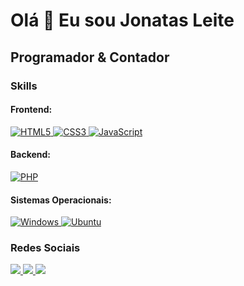 Olá 👋 Eu sou Jonatas Leite
==============================

Programador & Contador
--------------------


### Skills  

#### Frontend:
<p>
    <a href="https://developer.mozilla.org/en-US/docs/Glossary/HTML5" target="_blank" rel="noreferrer">
        <img src="https://img.shields.io/badge/HTML5-E34F26?style=for-the-badge&logo=html5&logoColor=white" alt="HTML5" />
    </a>
    <a href="https://www.w3.org/TR/CSS/#css" target="_blank" rel="noreferrer">
        <img src="https://img.shields.io/badge/CSS3-1572B6?style=for-the-badge&logo=css3&logoColor=white" alt="CSS3" />
    </a>
    <a href="https://developer.mozilla.org/en-US/docs/Web/JavaScript" target="_blank" rel="noreferrer">
        <img src="https://img.shields.io/badge/JavaScript-F7DF1E?style=for-the-badge&logo=javascript&logoColor=000000" alt="JavaScript" />
    </a>
</p>

#### Backend:
<p>
    <a href="https://www.php.net/" target="_blank" rel="noreferrer">
        <img src="https://img.shields.io/badge/PHP-777BB4?style=for-the-badge&logo=php&logoColor=white" alt="PHP" />
    </a>
</p>

#### Sistemas Operacionais:
<p>
    <a href="https://www.microsoft.com/pt-br/windows/" target="_blank" rel="noreferrer">
        <img src="https://img.shields.io/badge/Windows-0078D6?style=for-the-badge&logo=windows11&logoColor=white" alt="Windows" />
    </a>
    <a href="https://ubuntu.com/" target="_blank" rel="noreferrer">
        <img src="https://img.shields.io/badge/Ubuntu-E95420?style=for-the-badge&logo=ubuntu&logoColor=white" alt="Ubuntu" />
    </a>
</p>

### Redes Sociais
<p>
    <a href="https://www.github.com/jonatasfsleite" target="_blank" rel="noreferrer">
        <img src="https://img.shields.io/badge/GitHub-100000?style=for-the-badge&logo=github&logoColor=white"/>
    </a>
    <a href="http://www.instagram.com/jonatasfernandoleite" target="_blank" rel="noreferrer">
        <img src="https://img.shields.io/badge/Instagram-E4405F?style=for-the-badge&logo=instagram&logoColor=white" />
    </a>
    <a href="https://www.linkedin.com/in/jonatasfsleite" target="_blank">
        <img src="https://img.shields.io/badge/-LinkedIn-%230077B5?style=for-the-badge&logo=linkedin&logoColor=white" target="_blank">
    </a>
</p>
